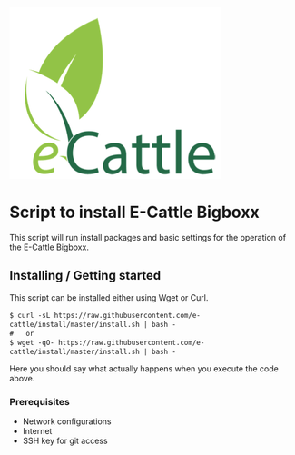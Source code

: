 ![Logo of the project](./images/E-CattleLogo.png)

# Script to install E-Cattle Bigboxx

This script will run install packages and basic settings for the operation of the E-Cattle Bigboxx.

## Installing / Getting started

This script can be installed either using Wget or Curl.

```shell
$ curl -sL https://raw.githubusercontent.com/e-cattle/install/master/install.sh | bash -
#   or
$ wget -qO- https://raw.githubusercontent.com/e-cattle/install/master/install.sh | bash -
```

Here you should say what actually happens when you execute the code above.

### Prerequisites

* Network configurations
* Internet
* SSH key for git access


